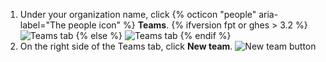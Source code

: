 1. Under your organization name, click {% octicon "people" aria-label="The people icon" %} **Teams**.
   {% ifversion fpt or ghes > 3.2 %}
   ![Teams tab](/assets/images/help/organizations/organization-teams-tab-with-overview.png)
   {% else %}
   ![Teams tab](/assets/images/help/organizations/organization-teams-tab.png)
   {% endif %}
1. On the right side of the Teams tab, click **New team**.
   ![New team button](/assets/images/help/teams/new-team-button.png)
